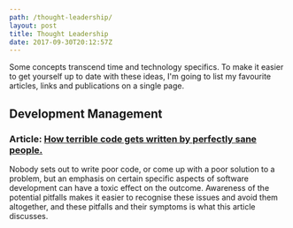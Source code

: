 ```yaml
---
path: /thought-leadership/
layout: post
title: Thought Leadership
date: 2017-09-30T20:12:57Z
---
```


Some concepts transcend time and technology specifics. To make it easier to get yourself up to date with these ideas, I'm going to list my favourite articles, links and publications on a single page.

## Development Management

### Article: [How terrible code gets written by perfectly sane people.](https://chrismm.com/blog/how-terrible-code-gets-written-by-perfectly-sane-people/)
Nobody sets out to write poor code, or come up with a poor solution to a problem, but an emphasis on certain specific aspects of software development can have a toxic effect on the outcome. Awareness of the potential pitfalls makes it easier to recognise these issues and avoid them altogether, and these pitfalls and their symptoms is what this article discusses.